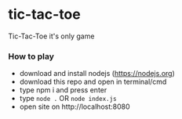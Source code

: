# tic-tac-toe
Tic-Tac-Toe it's only game

### How to play

- download and install nodejs (https://nodejs.org)
- download this repo and open in terminal/cmd
- type npm i and press enter
- type ```node .``` OR ```node index.js```
- open site on http://localhost:8080
